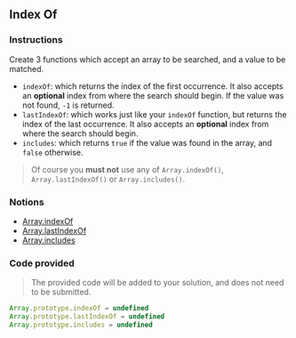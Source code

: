 ## Index Of

### Instructions

Create 3 functions which accept an array to be searched, and a value to be matched.

- `indexOf`: which returns the index of the first occurrence. It also accepts an **optional** index from where the search should begin. If the value was not found, `-1` is returned.
- `lastIndexOf`: which works just like your `indexOf` function, but returns the index of the last occurrence. It also accepts an **optional** index from where the search should begin.
- `includes`: which returns `true` if the value was found in the array, and `false` otherwise.

> Of course you **must not** use any of `Array.indexOf()`, `Array.lastIndexOf()` or `Array.includes()`.

### Notions

- [Array.indexOf](https://devdocs.io/javascript/global_objects/array/indexof)
- [Array.lastIndexOf](https://devdocs.io/javascript/global_objects/array/lastindexof)
- [Array.includes](https://devdocs.io/javascript/global_objects/array/includes)

### Code provided

> The provided code will be added to your solution, and does not need to be submitted.

```js
Array.prototype.indexOf = undefined
Array.prototype.lastIndexOf = undefined
Array.prototype.includes = undefined
```
